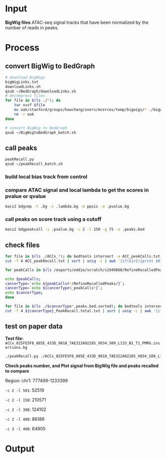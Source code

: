 # Input
**BigWig files**
ATAC-seq signal tracks that have been normalized by the number of reads in peaks. 
# Process
## convert BigWig to BedGraph
```bash
# download BigWigs
bigWigLinks.txt
downloadLinks.sh
qsub ~/BedGraph/downloadLinks.sh
# decompress files
for file in $(ls ./*); do
	tar xvzf $file
	mv oak/stanford/groups/howchang/users/mcorces/temp/bigwigs/* ./bigwigs
	rm -r oak
done
```
```bash
# convert BigWig to BedGraph
qsub ~/BigWigtoBedGraph_batch.sh
```
## call peaks
```bash
peakRecall.py
qsub ~/peakRecall_batch.sh
```
### build local bias track from control
### compare ATAC signal and local lambda to get the scores in pvalue or qvalue
```bash
macs2 bdgcmp -t .bg -c .lambda.bg -m ppois -o .pvalue.bg
```
### call peaks on score track using a cutoff
```bash
macs2 bdgpeakcall -i .pvalue.bg -c 2 -l 150 -g 75 -o .peaks.bed
```
## check files
```bash
for file in $(ls ./ACCx_*); do bedtools intersect -a ACC_peakCalls.txt.sorted -b $file -f 0.5 -u >> ACC_peakRecall.txt; done
cut -f 4 ACC_peakRecall.txt | sort | uniq -c | awk '{if($1>1){print $0}}' | wc -l
```
```bash
for peakCalls in $(ls /exports/eddie/scratch/s1949868/RefineRecalledPeaks/*.txt.sorted); do 

echo $peakCalls; 
cancerType=`echo ${peakCalls#*/RefineRecalledPeaks/}`; 
cancerType=`echo ${cancerType%_peakCalls*}`;
echo $cancerType; 
done

for file in $(ls ./$cancerType*.peaks.bed.sorted); do bedtools intersect -a $peakCalls -b $file -f 0.5 -u >> ${cancerType}_PeakRecall.total.txt; done
cut -f 4 ${cancerType}_PeakRecall.total.txt | sort | uniq -c | awk '{if($1>1){print $0}}' | wc -l
```
## test on paper data
**Test file:** `ACCx_025FE5F8_885E_433D_9018_7AE322A92285_X034_S09_L133_B1_T1_PMRG.insertions.bg`
```bash
./peakRecall.py ./ACCx_025FE5F8_885E_433D_9018_7AE322A92285_X034_S09_L133_B1_T1_PMRG.insertions.bg
```
**Check peaks number, and Plot signal from BigWig file and peaks recalled to compare**

Region: chr1: 777499-1233399

`-c 2 -l 501`: 52519 


`-c 2 -l 150`: 210571

`-c 2 -l 300`: 124102

`-c 2 -l 400`: 86186


`-c 3 -l 400`: 64905 
# Output
<!--stackedit_data:
eyJoaXN0b3J5IjpbODQwMDIzMzcyLDE2ODY2NDU2NDUsLTIwOT
c5Mjc5NzYsLTMwOTgyNDY0MSwtOTU0ODg2ODM2LDIwNTI5NTkz
NDcsLTUyNjE0ODYwNCwxMzI3NjM1MjQ2LC0xNzI4MjcxNDc4LC
0xMjQ4NjkxODM3LDMxNzEwMjQ0OCwtNzA3NDkzNTI0LDMxNzEw
MjQ0OCwxODA5OTYyMTQyLC0xODY0Mzk1MjI1LDEzNTM3OTI4Mj
MsMTA3NTI1MjYxLC0xODQ5NjIyMDExLC0xODk5MTg5NDc2LC05
ODQ5NjgxNDJdfQ==
-->